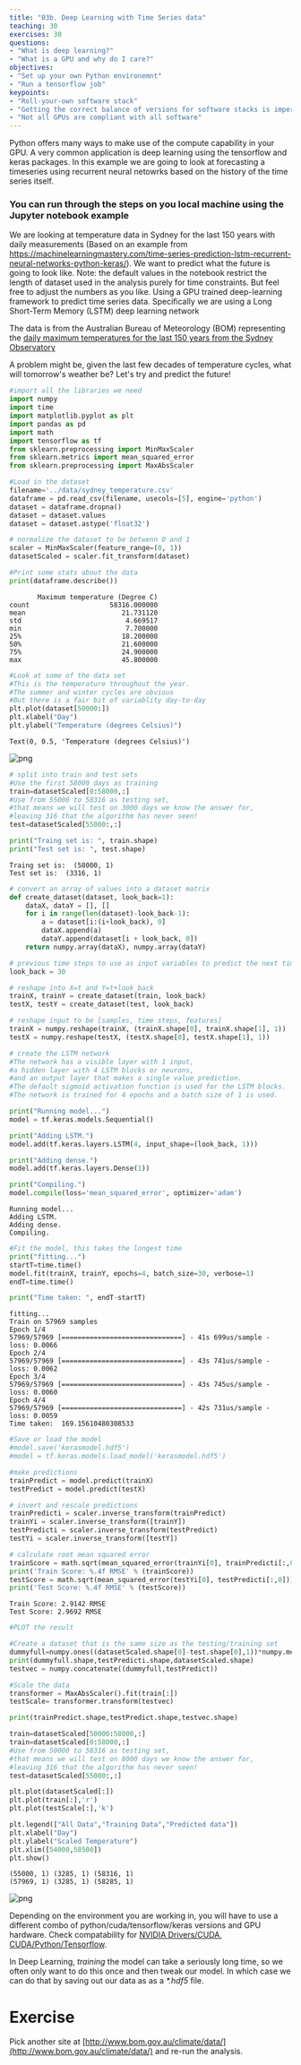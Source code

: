 ```yaml
---
title: "03b. Deep Learning with Time Series data"
teaching: 30
exercises: 30
questions:
- "What is deep learning?"
- "What is a GPU and why do I care?"
objectives:
- "Set up your own Python environemnt"
- "Run a tensorflow job"
keypoints:
- "Roll-your-own software stack"
- "Getting the correct balance of versions for software stacks is imperative"
- "Not all GPUs are compliant with all software"
---
```


Python offers many ways to make use of the compute capability in your GPU. A very common application is deep learning using the tensorflow and keras packages. In this example we are going to look at forecasting a timeseries using recurrent neural netowrks based on the history of the time series itself.

### You can run through the steps on you local machine using the Jupyter notebook example

We are looking at temperature data in Sydney for the last 150 years with daily measurements (Based on an example from 
https://machinelearningmastery.com/time-series-prediction-lstm-recurrent-neural-networks-python-keras/). We want to predict what the future is going to look like. Note: the default values in the notebook restrict the length of dataset used in the analysis purely for time constraints. But feel free to adjust the numbers as you like. Using a GPU trained deep-learning framework to predict time series data. Specifically we are using a Long Short-Term Memory (LSTM) deep learning network

The data is from the Australian Bureau of Meteorology (BOM) representing the [daily maximum temperatures for the last 150 years from the Sydney Observatory](http://www.bom.gov.au/jsp/ncc/cdio/weatherData/av?p_nccObsCode=122&p_display_type=dailyDataFile&p_startYear=&p_c=&p_stn_num=066062)

A problem might be, given the last few decades of temperature cycles, what will tomorrow's weather be? Let's try and predict the future!


```python
#import all the libraries we need
import numpy
import time
import matplotlib.pyplot as plt
import pandas as pd
import math
import tensorflow as tf
from sklearn.preprocessing import MinMaxScaler
from sklearn.metrics import mean_squared_error
from sklearn.preprocessing import MaxAbsScaler 
```


```python
#Load in the dataset
filename='../data/sydney_temperature.csv'
dataframe = pd.read_csv(filename, usecols=[5], engine='python')
dataset = dataframe.dropna()
dataset = dataset.values
dataset = dataset.astype('float32')

# normalize the dataset to be betwenn 0 and 1
scaler = MinMaxScaler(feature_range=(0, 1))
datasetScaled = scaler.fit_transform(dataset)
```


```python
#Print some stats about the data
print(dataframe.describe())
```

           Maximum temperature (Degree C)
    count                    58316.000000
    mean                        21.731120
    std                          4.669517
    min                          7.700000
    25%                         18.200000
    50%                         21.600000
    75%                         24.900000
    max                         45.800000



```python
#Look at some of the data set
#This is the temperature throughout the year.
#The summer and winter cycles are obvious
#But there is a fair bit of variablity day-to-day
plt.plot(dataset[50000:])
plt.xlabel("Day")
plt.ylabel("Temperature (degrees Celsius)")
```




    Text(0, 0.5, 'Temperature (degrees Celsius)')




![png](../fig/fig-03DL-temperature.png)



```python
# split into train and test sets
#Use the first 58000 days as training
train=datasetScaled[0:58000,:]
#Use from 55000 to 58316 as testing set, 
#that means we will test on 3000 days we know the answer for, 
#leaving 316 that the algorithm has never seen!
test=datasetScaled[55000:,:]

print("Traing set is: ", train.shape)
print("Test set is: ", test.shape)
```

    Traing set is:  (58000, 1)
    Test set is:  (3316, 1)



```python
# convert an array of values into a dataset matrix
def create_dataset(dataset, look_back=1):
	dataX, dataY = [], []
	for i in range(len(dataset)-look_back-1):
		a = dataset[i:(i+look_back), 0]
		dataX.append(a)
		dataY.append(dataset[i + look_back, 0])
	return numpy.array(dataX), numpy.array(dataY)

# previous time steps to use as input variables to predict the next time period
look_back = 30 

# reshape into X=t and Y=t+look_back
trainX, trainY = create_dataset(train, look_back)
testX, testY = create_dataset(test, look_back)

# reshape input to be [samples, time steps, features]
trainX = numpy.reshape(trainX, (trainX.shape[0], trainX.shape[1], 1))
testX = numpy.reshape(testX, (testX.shape[0], testX.shape[1], 1))
```


```python
# create the LSTM network
#The network has a visible layer with 1 input, 
#a hidden layer with 4 LSTM blocks or neurons, 
#and an output layer that makes a single value prediction. 
#The default sigmoid activation function is used for the LSTM blocks. 
#The network is trained for 4 epochs and a batch size of 1 is used.

print("Running model...")
model = tf.keras.models.Sequential()

print("Adding LSTM.")
model.add(tf.keras.layers.LSTM(4, input_shape=(look_back, 1)))

print("Adding dense.")
model.add(tf.keras.layers.Dense(1))

print("Compiling.")
model.compile(loss='mean_squared_error', optimizer='adam')
```

    Running model...
    Adding LSTM.
    Adding dense.
    Compiling.



```python
#Fit the model, this takes the longest time
print("fitting...")
startT=time.time()
model.fit(trainX, trainY, epochs=4, batch_size=30, verbose=1)
endT=time.time()

print("Time taken: ", endT-startT)
```

    fitting...
    Train on 57969 samples
    Epoch 1/4
    57969/57969 [==============================] - 41s 699us/sample - loss: 0.0066
    Epoch 2/4
    57969/57969 [==============================] - 43s 741us/sample - loss: 0.0062
    Epoch 3/4
    57969/57969 [==============================] - 43s 745us/sample - loss: 0.0060
    Epoch 4/4
    57969/57969 [==============================] - 42s 731us/sample - loss: 0.0059
    Time taken:  169.15610480308533



```python
#Save or load the model
#model.save('kerasmodel.hdf5')
#model = tf.keras.models.load_model('kerasmodel.hdf5')
```


```python
#make predictions
trainPredict = model.predict(trainX)
testPredict = model.predict(testX)

# invert and rescale predictions
trainPredicti = scaler.inverse_transform(trainPredict)
trainYi = scaler.inverse_transform([trainY])
testPredicti = scaler.inverse_transform(testPredict)
testYi = scaler.inverse_transform([testY])

# calculate root mean squared error
trainScore = math.sqrt(mean_squared_error(trainYi[0], trainPredicti[:,0]))
print('Train Score: %.4f RMSE' % (trainScore))
testScore = math.sqrt(mean_squared_error(testYi[0], testPredicti[:,0]))
print('Test Score: %.4f RMSE' % (testScore))

```

    Train Score: 2.9142 RMSE
    Test Score: 2.9692 RMSE



```python
#PLOT the result

#Create a dataset that is the same size as the testing/training set 
dummyfull=numpy.ones((datasetScaled.shape[0]-test.shape[0],1))*numpy.mean(testPredict)
print(dummyfull.shape,testPredicti.shape,datasetScaled.shape)
testvec = numpy.concatenate((dummyfull,testPredict))

#Scale the data
transformer = MaxAbsScaler().fit(train[:])
testScale= transformer.transform(testvec)

print(trainPredict.shape,testPredict.shape,testvec.shape)

train=datasetScaled[50000:58000,:]
train=datasetScaled[0:58000,:]
#Use from 50000 to 58316 as testing set, 
#that means we will test on 8000 days we know the answer for, 
#leaving 316 that the algorithm has never seen!
test=datasetScaled[55000:,:]

plt.plot(datasetScaled[:])
plt.plot(train[:],'r')
plt.plot(testScale[:],'k')

plt.legend(["All Data","Training Data","Predicted data"])
plt.xlabel("Day")
plt.ylabel("Scaled Temperature")
plt.xlim([54000,58500])
plt.show()
```

    (55000, 1) (3285, 1) (58316, 1)
    (57969, 1) (3285, 1) (58285, 1)



![png](../fig/fig-03DL-prediction.png)





Depending on the environment you are working in, you will have to use a different combo of python/cuda/tensorflow/keras versions and GPU hardware. Check compatability for [NVIDIA Drivers/CUDA](https://docs.nvidia.com/deploy/cuda-compatibility/index.html), [CUDA/Python/Tensorflow](https://www.tensorflow.org/install/source#tested_build_configurations).

In Deep Learning, *training* the model can take a seriously long time, so we often only want to do this once and then tweak our model. In which case we can do that by saving out our data as as a *\*.hdf5* file. 

# Exercise
Pick another site at [http://www.bom.gov.au/climate/data/](http://www.bom.gov.au/climate/data/) and re-run the analysis. 




